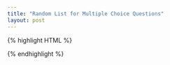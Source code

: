 ```yaml
---
title: "Random List for Multiple Choice Questions"
layout: post
---
```


{% highlight HTML %}
<script type="text/javascript">
      function rand(arr){
        var len = arr.length;
        var r = new Array(len+1);
        for (i = 1; i < len+1; i++){
          r[i] = parseInt(Math.random() * 1000)
        }

        var o = new Array(len+1);
        o = r.slice();

        for (x = 1; x < len+1; x++){
          for (y = x+1; y < len+1; y++){
            if (r[x] > r[y]){
              r[0] = r[x];
              r[x] = r[y];
              r[y] = r[0];
            }  
          }
        }
        var result = new Array(len);
        for (j=1; j<len+1; j++){
          result[j-1] = arr[r.indexOf(o[j],1)-1];
        }
        return result;
      }
</script>
{% endhighlight %}
